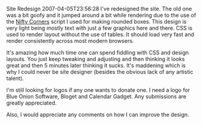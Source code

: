 Site Redesign
2007-04-05T23:56:28
I've redesigned the site. The old one was a bit goofy and it jumped around a bit while rendering due to the use of the [Nifty Corners](http://http://www.html.it/articoli/nifty/index.html) script I used for making rounded boxes. This design is very light being mostly text with just a few graphics here and there. CSS is used to render layout without the use of tables. It should load very fast and render consistently across most modern browsers.

It's amazing how much time one can spend fiddling with CSS and design layouts. You just keep tweaking and adjusting and then thinking it looks great and then 5 minutes later thinking it sucks. It's maddening which is why I could never be site designer (besides the obvious lack of any artistic talent).</p><p>I'm still looking for logos if any one wants to donate one. I need a logo for Blue Onion Software, Bloget and Calendar Gadget. Any submissions are greatly appreciated.

Also, I would appreciate any comments on how I can improve the design.
